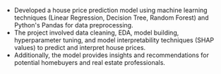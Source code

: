 

- Developed a house price prediction model using machine learning techniques (Linear Regression, Decision Tree, Random Forest) and Python's Pandas for data preprocessing. 
- The project involved data cleaning, EDA, model building, hyperparameter tuning, and model interpretability techniques (SHAP values) to predict and interpret house prices. 
- Additionally, the model provides insights and recommendations for potential homebuyers and real estate professionals.

